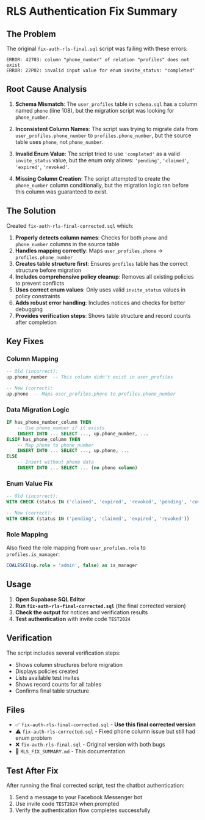 # RLS Authentication Fix Summary

## The Problem

The original `fix-auth-rls-final.sql` script was failing with these errors:
```
ERROR: 42703: column "phone_number" of relation "profiles" does not exist
ERROR: 22P02: invalid input value for enum invite_status: "completed"
```

## Root Cause Analysis

1. **Schema Mismatch**: The `user_profiles` table in `schema.sql` has a column named `phone` (line 108), but the migration script was looking for `phone_number`.

2. **Inconsistent Column Names**: The script was trying to migrate data from `user_profiles.phone_number` to `profiles.phone_number`, but the source table uses `phone`, not `phone_number`.

3. **Invalid Enum Value**: The script tried to use `'completed'` as a valid `invite_status` value, but the enum only allows: `'pending'`, `'claimed'`, `'expired'`, `'revoked'`.

4. **Missing Column Creation**: The script attempted to create the `phone_number` column conditionally, but the migration logic ran before this column was guaranteed to exist.

## The Solution

Created `fix-auth-rls-final-corrected.sql` which:

1. **Properly detects column names**: Checks for both `phone` and `phone_number` columns in the source table
2. **Handles mapping correctly**: Maps `user_profiles.phone` → `profiles.phone_number` 
3. **Creates table structure first**: Ensures `profiles` table has the correct structure before migration
4. **Includes comprehensive policy cleanup**: Removes all existing policies to prevent conflicts
5. **Uses correct enum values**: Only uses valid `invite_status` values in policy constraints
6. **Adds robust error handling**: Includes notices and checks for better debugging
7. **Provides verification steps**: Shows table structure and record counts after completion

## Key Fixes

### Column Mapping
```sql
-- Old (incorrect):
up.phone_number  -- This column didn't exist in user_profiles

-- New (correct):
up.phone  -- Maps user_profiles.phone to profiles.phone_number
```

### Data Migration Logic
```sql
IF has_phone_number_column THEN
    -- Use phone_number if it exists
    INSERT INTO ... SELECT ..., up.phone_number, ...
ELSIF has_phone_column THEN
    -- Map phone to phone_number
    INSERT INTO ... SELECT ..., up.phone, ...  
ELSE
    -- Insert without phone data
    INSERT INTO ... SELECT ... (no phone column)
```

### Enum Value Fix
```sql
-- Old (incorrect):
WITH CHECK (status IN ('claimed', 'expired', 'revoked', 'pending', 'completed'))

-- New (correct):
WITH CHECK (status IN ('pending', 'claimed', 'expired', 'revoked'))
```

### Role Mapping
Also fixed the role mapping from `user_profiles.role` to `profiles.is_manager`:
```sql
COALESCE(up.role = 'admin', false) as is_manager
```

## Usage

1. **Open Supabase SQL Editor**
2. **Run `fix-auth-rls-final-corrected.sql`** (the final corrected version)
3. **Check the output** for notices and verification results
4. **Test authentication** with invite code `TEST2024`

## Verification

The script includes several verification steps:
- Shows column structures before migration
- Displays policies created
- Lists available test invites  
- Shows record counts for all tables
- Confirms final table structure

## Files

- ✅ `fix-auth-rls-final-corrected.sql` - **Use this final corrected version**
- ⚠️ `fix-auth-rls-corrected.sql` - Fixed phone column issue but still had enum problem
- ❌ `fix-auth-rls-final.sql` - Original version with both bugs
- 📖 `RLS_FIX_SUMMARY.md` - This documentation

## Test After Fix

After running the final corrected script, test the chatbot authentication:
1. Send a message to your Facebook Messenger bot
2. Use invite code `TEST2024` when prompted
3. Verify the authentication flow completes successfully
